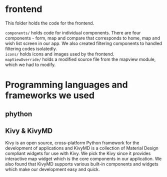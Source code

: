 # frontend

This folder holds the code for the frontend.  
  
`components/` holds code for individual components. There are four components - form, map and compare that corresponds to home, map and wish list screen in our app. We also created filtering components to handled filtering codes isolatedly.  
`icons/` holds icons and images used by the frontend.  
`mapViewOverride/` holds a modified source file from the mapview module, which we had to modify.


# Programming languages and frameworks we used 
## phython
## Kivy & KivyMD
Kivy is an open source, cross-platform Python framework for the development of applications and KivyMD is a collection of Material Design compliant widgets for use with Kivy.
We pick the Kivy since it provides interactive map widget which is the core components in our application. We also found that KivyMD supports various built-in components and widgets which make our development easy and quick.

